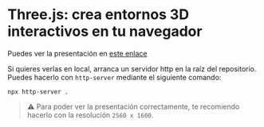 # Three.js: crea entornos 3D interactivos en tu navegador

Puedes ver la presentación en [este enlace](https://yunevk.github.io/slides-theejs)

Si quieres verlas en local, arranca un servidor http en la raíz del repositorio. Puedes hacerlo con `http-server` mediante el siguiente comando:

```
npx http-server .
```

> ⚠️ Para poder ver la presentación correctamente, te recomiendo hacerlo con la resolución `2560 x 1600`.
